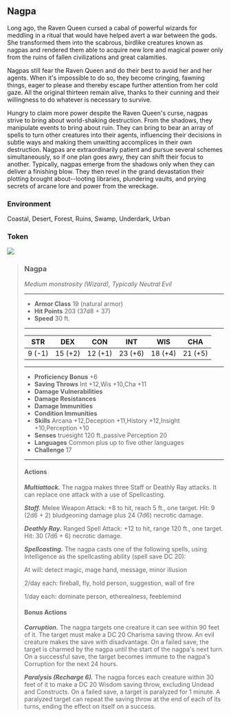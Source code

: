 ## Nagpa
Long ago, the Raven Queen cursed a cabal of powerful wizards for meddling in a ritual that would have helped avert a war between the gods. She transformed them into the scabrous, birdlike creatures known as nagpas and rendered them able to acquire new lore and magical power only from the ruins of fallen civilizations and great calamities.

Nagpas still fear the Raven Queen and do their best to avoid her and her agents. When it's impossible to do so, they become cringing, fawning things, eager to please and thereby escape further attention from her cold gaze. All the original thirteen remain alive, thanks to their cunning and their willingness to do whatever is necessary to survive.

Hungry to claim more power despite the Raven Queen's curse, nagpas strive to bring about world-shaking destruction. From the shadows, they manipulate events to bring about ruin. They can bring to bear an array of spells to turn other creatures into their agents, influencing their decisions in subtle ways and making them unwitting accomplices in their own destruction. Nagpas are extraordinarily patient and pursue several schemes simultaneously, so if one plan goes awry, they can shift their focus to another. Typically, nagpas emerge from the shadows only when they can deliver a finishing blow. They then revel in the grand devastation their plotting brought about--looting libraries, plundering vaults, and prying secrets of arcane lore and power from the wreckage.

### Environment
Coastal, Desert, Forest, Ruins, Swamp, Underdark, Urban

### Token
![](Nagpa-Token.png)

>### Nagpa
>*Medium monstrosity (Wizard), Typically Neutral Evil*
>___
>- **Armor Class** 19 (natural armor)
>- **Hit Points** 203 (37d8 + 37)
>- **Speed** 30 ft.
>___
>|**STR**|**DEX**|**CON**|**INT**|**WIS**|**CHA**|
>|:---:|:---:|:---:|:---:|:---:|:---:|
>|9 (-1)|15 (+2)|12 (+1)|23 (+6)|18 (+4)|21 (+5)|
>
>___
>- **Proficiency Bonus** +6
>- **Saving Throws** Int +12,Wis +10,Cha +11
>- **Damage Vulnerabilities** 
>- **Damage Resistances** 
>- **Damage Immunities** 
>- **Condition Immunities** 
>- **Skills** Arcana +12,Deception +11,History +12,Insight +10,Perception +10
>- **Senses** truesight 120 ft.,passive Perception 20
>- **Languages** Common plus up to five other languages
>- **Challenge** 17
>___
>#### Actions
>***Multiattack.*** The nagpa makes three Staff or Deathly Ray attacks. It can replace one attack with a use of Spellcasting.
>
>***Staff.*** Melee Weapon Attack: +8 to hit, reach 5 ft., one target. Hit: 9 (2d6 + 2) bludgeoning damage plus 24 (7d6) necrotic damage.
>
>***Deathly Ray.*** Ranged Spell Attack: +12 to hit, range 120 ft., one target. Hit: 30 (7d6 + 6) necrotic damage.
>
>***Spellcasting.*** The nagpa casts one of the following spells, using Intelligence as the spellcasting ability (spell save DC 20):
>
>At will: detect magic, mage hand, message, minor illusion
>
>2/day each: fireball, fly, hold person, suggestion, wall of fire
>
>1/day each: dominate person, etherealness, feeblemind
>
>#### Bonus Actions
>***Corruption.*** The nagpa targets one creature it can see within 90 feet of it. The target must make a DC 20 Charisma saving throw. An evil creature makes the save with disadvantage. On a failed save, the target is charmed by the nagpa until the start of the nagpa's next turn. On a successful save, the target becomes immune to the nagpa's Corruption for the next 24 hours.
>
>***Paralysis (Recharge 6).*** The nagpa forces each creature within 30 feet of it to make a DC 20 Wisdom saving throw, excluding Undead and Constructs. On a failed save, a target is paralyzed for 1 minute. A paralyzed target can repeat the saving throw at the end of each of its turns, ending the effect on itself on a success.
>
